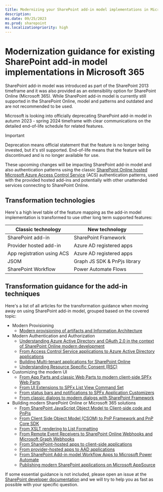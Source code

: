 ```yaml
---
title: Modernizing your SharePoint add-in model implementations in Microsoft 365
description: 
ms.date: 09/25/2023
ms.prod: sharepoint
ms.localizationpriority: high
---
```


# Modernization guidance for existing SharePoint add-in model implementations in Microsoft 365

SharePoint add-in model was introduced as part of the SharePoint 2013 timeframe and it was also provided as an extensibility option for SharePoint Online (Microsoft 365). While SharePoint add-in model is currently still supported in the SharePoint Online, model and patterns and outdated and are not recommended to be used.

Microsoft is looking into officially deprecating SharePoint add-in model in autumn 2023 - spring 2024 timeframe with clear communications on the detailed end-of-life schedule for related features.

> [!IMPORTANT]
> Deprecation means official statement that the feature is no longer being invested, but it's stil supported. End-of-life means that the feature will be discontinued and is no longer available for use.

These upcoming changes will be impacting SharePoint add-in model and also authentication patterns using the classic [SharePoint Online hosted Microsoft Azure Access Control Service](https://learn.microsoft.com/sharepoint/dev/sp-add-ins/authorization-code-oauth-flow-for-sharepoint-add-ins) (ACS) authentication patterns, used with the provided hosted add-ins and potentially with other unattended services connecting to SharePoint Online.

## Transformation technologies

Here's a high level table of the feature mapping as the add-in model implementation is transformed to use other long term supported features:

| Classic technology 	       | New technology 	              
|--------------------	       |----------------	              
| SharePoint add-in          | SharePoint Framework
| Provider hosted add-in     | Azure AD registered apps
| App registration using ACS | Azure AD registered apps
| JSOM                       | Graph JS SDK & PnPjs library
| SharePoint Workflow        | Power Automate Flows

## Transformation guidance for the add-in techniques

Here's a list of all articles for the transformation guidance when moving away on using SharePoint add-in model, grouped based on the covered topic:

* Modern Provisioning
  * [Modern provisioning of artifacts and Information Architecture](./Modern-Provisioning.md)
* Modern Authentication and Authorization
  * [Understanding Azure Active Directory and OAuth 2.0 in the context of SharePoint Online modern development](./Understanding-AAD-and-OAuth-for-SPO-modern.md)
  * [From Access Control Service applications to Azure Active Directory applications](./From-ACS-to-AAD-apps.md)
  * [Building Multi-tenant applications for SharePoint Online](./Multi-tenant-applications.md)
  * [Understanding Resource Specific Consent (RSC)](./Understanding-RSC-for-MSGraph-and-SharePoint-Online.md)
* Customizing the modern UI
  * [From App Parts and classic Web Parts to modern client-side SPFx Web Parts](./From-App-Parts-to-Modern-Web-Parts.md)
  * [From UI Extensions to SPFx List View Command Set](./From-UI-Extensions-to-ListView-Command-Sets.md)
  * [From status bars and notifications to SPFx Application Customizers](./From-Notifications-to-Application-Customizers.md)
  * [From classic dialogs to modern dialogs with SharePoint Framework](./From-classic-Dialogs-to-modern-Dialogs.md)
* Building modern SharePoint Online or Microsoft 365 solutions
  * [From SharePoint JavaScript Object Model to Client-side code and PnPjs](./From-JSOM-to-Client-Side.md)
  * [From Client Side Object Model (CSOM) to PnP Framework and PnP Core SDK](./From-CSOM-to-PnP-Libraries.md)
  * [From XSLT rendering to List Formatting](./From-XSLT-to-List-Formatting.md)
  * [From Remote Event Receivers to SharePoint Online Webhooks and Microsoft Graph Webhooks](./From-Remote-Event-Receivers-to-Webhooks.md)
  * [From SharePoint-hosted apps to client-side applications](./From-SharePoint-Hosted-to-Client-Side.md)
  * [From provider-hosted apps to AAD applications](./From-Provider-Hosted-to-AAD-applications.md)
  * [From SharePoint Add-in model Workflow Apps to Microsoft Power Automate](./From-Workflow-Apps-to-Power-Automate.md)
  * [Publishing modern SharePoint applications on Microsoft AppSource](./Publishing-modern-SharePoint-apps-on-AppSource.md)

If some essential guidance is not included, please open an issue at the [SharePoint developer documentation](https://aka.ms/spdev-issues) and we will try to help you as fast as possible with your specific question.
